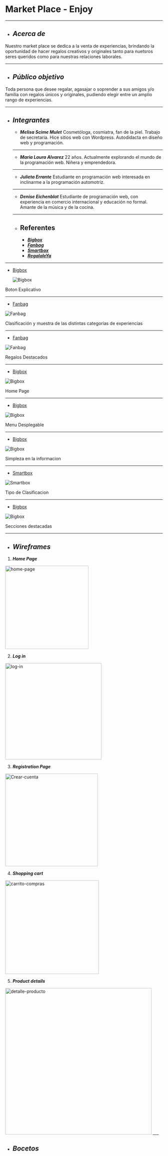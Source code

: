 # Market Place - Enjoy 
___

+ ## ___Acerca de___
Nuestro market place se dedica a la venta de experiencias, brindando la oportunidad de hacer regalos creativos y originales tanto para nuetsros seres queridos como para nuestras relaciones laborales.
___

+ ## ___Público objetivo___
Toda persona que desee regalar, agasajar o soprender a sus amigos y/o familia con regalos únicos y originales, pudiendo elegir entre un amplio rango de experiencias.
___

+ ## ___Integrantes___
  - ___Melisa Scime Mulet___
  Cosmetóloga, cosmiatra, fan de la piel. Trabajo de secretaria. Hice sitios web con Wordpress. Autodidacta en diseño web y programación.
  ___
  
   - ___Maria Laura Alvarez___
  22 años. Actualmente explorando el mundo de la programación web. Niñera y emprendedora.
  ___
  
   - ___Julieta Errante___
  Estudiante en programación web interesada en inclinarme a la programación automotriz.

  ___
  
   - ___Denise Eichenblat___
  Estudiante de programación web, con experiencia en comercio internacional y educación no formal. Amante de la música y de la cocina. 
  ___
  
  + ## __Referentes__
    - [___Bigbox___](https://www.bigbox.com.ar/)
    - [___Fanbag___](https://fanbag.com.ar/) 
    - [___Smartbox___](https://www.smartbox.com/es/) 
    - [___RegalaleYa___](https://www.regalaleya.com/)
____
- [Bigbox](https://www.bigbox.com.ar/)

  ![Bigbox](https://user-images.githubusercontent.com/93610078/142037915-47161671-8f76-4797-9da2-eaeee332e4b7.png)
 
 Boton Explicativo
___      
 - [Fanbag](https://fanbag.com.ar/)
 
 ![Fanbag](https://user-images.githubusercontent.com/93610078/142046977-846508d1-1717-4fc9-997a-098c321cbc34.png)
 
 Clasificación y muestra de las distintas categorías de experiencias
___
- [Fanbag](https://fanbag.com.ar/)

![Fanbag](https://user-images.githubusercontent.com/93610078/142048383-3b86adcd-e1ee-4576-95f0-9680aaceea5f.png)

 Regalos Destacados
___
-  [Bigbox](https://www.bigbox.com.ar/)

![Bigbox](https://user-images.githubusercontent.com/93610078/142035916-6d04696b-0503-47d6-ba41-cfdb02614f56.png)    

 Home Page
___
 - [Bigbox](https://www.bigbox.com.ar/)

 ![Bigbox](https://user-images.githubusercontent.com/93610078/142041454-3967533c-2dc1-48a3-a866-b0cdeb262bd3.png)   

Menu Desplegable
___
- [Bigbox](https://www.bigbox.com.ar/)

 ![Bigbox](https://user-images.githubusercontent.com/93610078/142069562-f06bd97a-d527-4441-9bab-5de54466d108.png)
 
 Simpleza en la informacion
___  
- [Smartbox](https://www.smartbox.com/es/)

 ![Smartbox](https://user-images.githubusercontent.com/93610078/142047682-6f2068e6-1b8b-468f-94ac-c79613d55629.png)
 
 Tipo de Clasificacion
___
- [Bigbox](https://www.bigbox.com.ar/)

 ![Bigbox](https://user-images.githubusercontent.com/93610078/142043325-0d816e65-652f-4c68-8afd-9c2153925503.png)

Secciones destacadas
  ___
  
  + ## _Wireframes_
  
     
 1. ***Home Page***
<img width="266" alt="home-page" src="https://user-images.githubusercontent.com/93154485/142018261-0cf62986-8fca-4f48-96b0-0099760fbbac.png">

   2. ***Log in*** 
<img width="308" alt="log-in" src="https://user-images.githubusercontent.com/93154485/142018278-4376dfd9-31b2-472e-85d5-05d5ac6a16f9.png">

   3. ***Registration Page***    
  <img width="296" alt="Crear-cuenta" src="https://user-images.githubusercontent.com/93154485/142016543-68371c6e-4498-4299-9224-1bf96f15c011.png">

   4. ***Shopping cart***
<img width="299" alt="carrito-compras" src="https://user-images.githubusercontent.com/93154485/142018311-76b1ca88-a341-4d2e-847d-bbabf533d564.png">

   5. ***Product details***
 <img width="468" alt="detalle-producto" src="https://user-images.githubusercontent.com/93154485/142016689-dbd350e4-24cd-4ce9-a049-00284e434c78.png">
___
  
 + ## _Bocetos_
